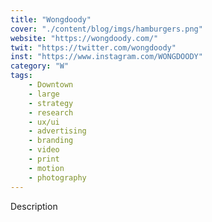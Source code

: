 ```yaml
---
title: "Wongdoody"
cover: "./content/blog/imgs/hamburgers.png"
website: "https://wongdoody.com/"
twit: "https://twitter.com/wongdoody"
inst: "https://www.instagram.com/WONGDOODY"
category: "W"
tags:
    - Downtown
    - large
    - strategy
    - research
    - ux/ui
    - advertising
    - branding
    - video
    - print
    - motion
    - photography
---
```


Description
